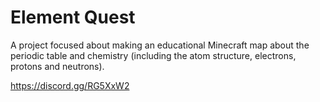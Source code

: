 # Element Quest
A project focused about making an educational Minecraft map about the periodic table and chemistry (including the atom structure, electrons, protons and neutrons).

https://discord.gg/RG5XxW2
